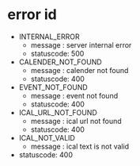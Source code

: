 # error id

* INTERNAL_ERROR
    * message   : server internal error
    * statuscode: 500
* CALENDER_NOT_FOUND
    * message   : calender not found
    * statuscode: 400
* EVENT_NOT_FOUND
    * message   : event not found
    * statuscode: 400
* ICAL_URL_NOT_FOUND
    * message   : ical url not found
    * statuscode: 400
* ICAL_NOT_VALID
    * message   : ical text is not valid
* statuscode: 400
